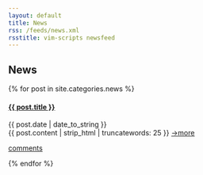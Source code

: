 ```yaml
---
layout: default
title: News
rss: /feeds/news.xml
rsstitle: vim-scripts newsfeed
---
```


## News

{% for post in site.categories.news %}
<div class="post">
  <div class="header">
    <h4 class="title">
      <a href="{{ post.url }}">{{ post.title }}</a>
    </h4>
    <span class="date">{{ post.date | date_to_string }}</span>
 </div>

 <div class="content">
  {{ post.content | strip_html | truncatewords: 25 }}
  <a href="{{ post.url }}">→more</a>
 </div>
 <p><a href="{{ post.url }}#disqus_thread" data-disqus-identifier="{{ post.url }}">comments</a></p>
</div>

{% endfor %}

<script type="text/javascript">
  var disqus_shortname = 'vimscripts';
  (function () {
    var s = document.createElement('script'); s.async = true;
    s.type = 'text/javascript';
    s.src = 'http://' + disqus_shortname + '.disqus.com/count.js';
    (document.getElementsByTagName('HEAD')[0] || document.getElementsByTagName('BODY')[0]).appendChild(s);
  }());
</script>
